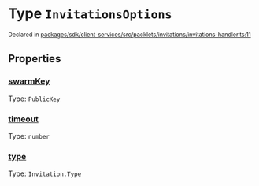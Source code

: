 # Type `InvitationsOptions`
<sub>Declared in [packages/sdk/client-services/src/packlets/invitations/invitations-handler.ts:11](https://github.com/dxos/protocols/blob/main/packages/sdk/client-services/src/packlets/invitations/invitations-handler.ts#L11)</sub>




## Properties
### [swarmKey](https://github.com/dxos/protocols/blob/main/packages/sdk/client-services/src/packlets/invitations/invitations-handler.ts#L15)
Type: <code>PublicKey</code>

### [timeout](https://github.com/dxos/protocols/blob/main/packages/sdk/client-services/src/packlets/invitations/invitations-handler.ts#L13)
Type: <code>number</code>

### [type](https://github.com/dxos/protocols/blob/main/packages/sdk/client-services/src/packlets/invitations/invitations-handler.ts#L12)
Type: <code>Invitation.Type</code>